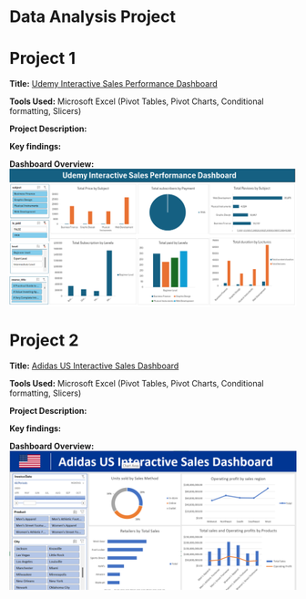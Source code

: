 # Data Analysis Project 
# Project 1
**Title:** [Udemy Interactive Sales Performance Dashboard](https://github.com/Phatiks/Phatiks.github.io/blob/main/udemy_online_education_courses_dataset.xlsx)

**Tools Used:** Microsoft Excel (Pivot Tables, Pivot Charts, Conditional formatting, Slicers)

**Project Description:** 
 

**Key findings:**

**Dashboard Overview:**
![Udemy_Dashboard](Udemy_Dashboard.png)

# Project 2
**Title:** [Adidas US Interactive Sales Dashboard](https://github.com/Phatiks/Phatiks.github.io/blob/main/First%20Dashboard.xlsx)


**Tools Used:** Microsoft Excel (Pivot Tables, Pivot Charts, Conditional formatting, Slicers)

**Project Description:** 
 

**Key findings:**

**Dashboard Overview:**
![Addidas1](Addidas1.png)
